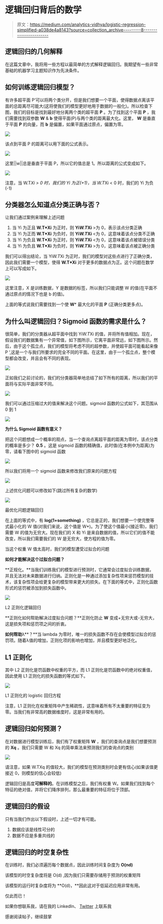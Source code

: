 # 逻辑回归背后的数学

> 原文：<https://medium.com/analytics-vidhya/logistic-regression-simplified-a038de4a8143?source=collection_archive---------8----------------------->

## 逻辑回归的几何解释

在这篇文章中，我将用一些方程以最简单的方式解释逻辑回归。我期望有一些非常基础的机器学习主题知识作为先决条件。

## 如何训练逻辑回归模型？

有许多超平面 P’可以将两个类分开，但是我们想要一个平面，使得数据点离该平面的总距离尽可能大(这将使我们的模型更好地用于数据的一般化)。所以检查下图，我们的目标是找到最好地分离两个类的超平面 **P** 。为了找到这个平面 **P** ，我们需要找到双参数 **W** & **b** 使得平面(P)与两个类的距离最大化。这里， **W** 是垂直于平面 **P** 的向量，而 **b** 是偏置，如果平面通过原点，偏置为零。

![](img/7c8876999de25ce26921e4bb6bfbed94.png)

该点到平面 P 的距离可以用下面的公式表示。

![](img/273671efb97279f7beeff511c5c5ab1c.png)

这里||w||总是垂直于平面 P，所以它的值总是 1。所以距离的公式变成如下。

![](img/d248e637fef53017873cd885dc845a29.png)

注意，当 W.T*Xi > 0 时，我们的 Yi 为正(+1)，当 W.T*Xi < 0 时，我们的 Yi 为负(-1)

## 分类器怎么知道点分类正确与否？

让我们通过案例来理解上述问题

1.  当 Yi 为正且 **W.T*Xi** 为正时，则 **Yi*W.T*Xi** >为 0，表示该点分类正确
2.  当 Yi 为正而 **W.T*Xi** 为负时，则 **Yi*W.T*Xi** <为 0，这意味着该点分类不正确
3.  当 Yi 为负且 **W.T*Xi** 为正时，则 **Yi*W.T*Xi** <为 0，这意味着该点被错误分类
4.  当 Yi 为负且 **W.T*Xi** 为负时，则 **Yi*W.T*Xi** >为 0，这意味着该点被正确分类

我们可以得出结论，当 Yi*W.T*Xi 为正时，我们的模型对这些点进行了正确分类，因此我们需要一个模型，使得 **W.T*Xi** 对于更多的数据点为正。这个问题在数学上可以写成如下。

![](img/3d07375575b55dc04c354a38ea82b698.png)

这里注意，X 是训练数据，Y 是数据的标签，所以我们只能调整 W 的值(在平面不通过原点的情况下也是 b 的值)。

上面的等式说我们需要找到一个使 **W*** 最大化的平面 **P** (正确分类更多点)。

## 为什么叫逻辑回归？Sigmoid 函数的需求是什么？

很简单，我们的分类器从超平面中找到 Yi*W.T*Xi 的值，并将所有值相加。现在，假设我们的数据集有一个异常值，如下图所示，它离平面非常远，如下图所示。然后，由于这个孤立点，我们的模型将考虑不同的超参数，并使超平面可能看起来像 P ’,这是一个与我们所要求的完全不同的平面。在这里，由于一个孤立点，整个模型都会改变，并且会有不同的表现。

![](img/75d4a6a059320256bbe2158f656bc805.png)

正如我们之前讨论的，我们的分类器简单地总结了如下所有的距离，所以我们的平面将与实际平面非常不同。

![](img/d3a40977f4c60fcc8bf2ac2754d157b9.png)

我们可以通过压缩过大的值来解决这个问题。sigmoid 函数的公式如下，其范围从 0 到 1

![](img/698e80fca4ce988c9265dfe00efd58e8.png)

**为什么 Sigmoid 函数有意义？**

把这个问题想成一个概率的观点，当一个查询点离超平面的距离为零时，该点分类的概率是多少？ **0.5** 。这是 sigmoid 函数的精确值，此时值(在本例中为距离)为零，请看下图中的 sigmoid 函数

![](img/c46843100d238cd53813a0b3ef6c4467.png)

所以我们将用一个 sigmoid 函数来修改我们原来的问题方程

![](img/bdb1653475390113dd0db8b5f108f41c.png)

上述优化问题可以修改如下(跳过所有复杂的数学)

![](img/657027c2fe87ac947bd3abe272a4678f.png)

最优化问题逻辑回归

在上面的等式中，有 **log(1+something)** ，它总是正的，我们想要一个使完整等式最小化的 W 值(对我们来说，这个值是 W*)。为了使这个值最小(接近零)，我们需要 W 的值为无穷大。现在我们的 X 和 Yi 是来自数据的值，所以它们的值不能改变，所以我们需要我们的 W 是无穷大，使方程的值为零。

当这个权重 W 值太高时，我们的模型遭受过拟合的问题

**如何才能解决这个过拟合问题？**

**正规化。**当我们训练我们的模型进行预测时，它通常会过度拟合训练数据，并且无法对未来数据进行归纳。正则化是一种通过添加复杂性项来惩罚模型的技术，该复杂性项会给更复杂的模型带来更大的损失。在下面的等式中，正则化函数形式的惩罚被添加到损失函数中。

![](img/89a086806b00e9967c0837a718ed184c.png)

L2 正则化逻辑回归

**正则化如何帮助解决过度拟合问题？**正则化防止 **W** 变成+无穷大或-无穷大，这是损失项和惩罚项之间的折衷。

**如何帮助**λ**？**当 lambda 为零时，唯一的损失函数不存在会使模型过拟合的惩罚项。随着λ值的增加，正则化项的影响也增加，并且模型更好地泛化。

## L1 正则化

其中 L2 正则化是罚函数中权重的平方，而 L1 正则化是罚函数中的绝对权重值，因此使用 L1 正则化的损失函数的等式如下。

![](img/8209ed0cb3514f1bd23ae13cc6bd7611.png)

L1 正则化的 logistic 回归方程

注意，L1 正则化在权重矩阵中产生稀疏性，这意味着所有不太重要的特征变为零。当我们有非常高的数据维度时，这是非常有用的。

## 逻辑回归如何预测？

在对数据进行模型训练后，我们有了权重矩阵 **W** ，我们的查询点是我们想要预测的 **Xq** 。我们只需要 W 和 Xq 的简单乘法来预测我们的查询点的类别

![](img/9bbe1d3c73a66b500e676d58bac74de8.png)

请注意，如果 W.TXq 的值较大，我们的模型在预测类别时会更有信心(如果该值更接近 0，则模型的信心会较低)

逻辑回归是高度**可解释的**。在训练模型之后，我们有权重 W。如果我们找到每个特征的绝对值，并将它们降序排列，那么最重要的特征将位于顶部。

## 逻辑回归的假设

只有当我们作出以下假设时，上述一切才有可能。

1.  数据应该是线性可分的
2.  数据不应是多重共线的

## 逻辑回归的时空复杂性

在训练时，我们必须遍历每个数据点，因此训练时间复杂度为 **O(nd)**

该模型的时空复杂度将是 O(d) ,因为我们只需要存储用于预测的权重矩阵

该模型的运行时复杂度将为 **O(d)，**因此这对于低延迟应用非常有用。

仅此而已！

如果你想联系我，请在我的 LinkedIn、 [Twitter](https://twitter.com/isapansoni) 上联系我

感谢阅读帖子，继续鼓掌